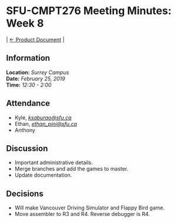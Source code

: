 # SFU-CMPT276 Meeting Minutes: Week 8

| [<- Product Document](../Product-Document.md) |

## Information

**Location:** *Surrey Campus*  
**Date:** *February 25, 2019*  
**Time:** *12:30 - 2:00*

## Attendance

- Kyle, *ksaburao@sfu.ca*
- Ethan, *ethan_pini@sfu.ca*
- Anthony

## Discussion

- Important administrative details.
- Merge branches and add the games to master.
- Update documentation.

## Decisions

- Will make Vancouver Driving Simulator and Flappy Bird game.
- Move assembler to R3 and R4. Reverse debugger is R4.
